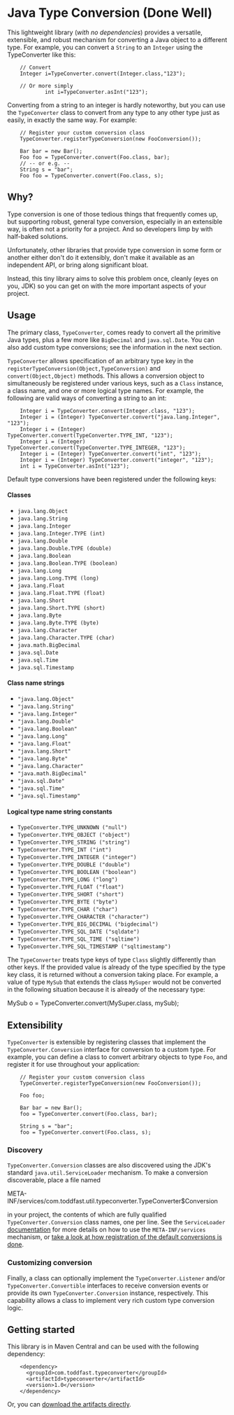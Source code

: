 Java Type Conversion (Done Well)
================================

This lightweight library (*with no dependencies*) provides a versatile, extensible, and robust mechanism for converting a Java object to a different type. For example, you can convert a `String` to an `Integer` using the TypeConverter like this:

        // Convert
        Integer i=TypeConverter.convert(Integer.class,"123");
        
        // Or more simply
                int i=TypeConverter.asInt("123");


Converting from a string to an integer is hardly noteworthy, but you can use the `TypeConverter` class to convert from any type to any other type just as easily, in exactly the same way. For example:


        
        // Register your custom conversion class
        TypeConverter.registerTypeConversion(new FooConversion());

        Bar bar = new Bar();
        Foo foo = TypeConverter.convert(Foo.class, bar);
        // -- or e.g. --
        String s = "bar";
        Foo foo = TypeConverter.convert(Foo.class, s);

Why?
----

Type conversion is one of those tedious things that frequently comes up, but supporting robust, general type conversion, especially in an extensible way, is often not a priority for a project. And so developers limp by with half-baked solutions.

Unfortunately, other libraries that provide type conversion in some form or another either don't do it extensibly, don't make it available as an independent API, or bring along significant bloat.

Instead, this tiny library aims to solve this problem once, cleanly (eyes on you, JDK) so you can get on with the more important aspects of your project.

Usage
-----

The primary class, `TypeConverter`, comes ready to convert all the primitive Java types, plus a few more like `BigDecimal` and `java.sql.Date`. You can also add custom type conversions; see the information in the next section.

`TypeConverter` allows specification of an arbitrary type key in the `registerTypeConversion(Object,TypeConversion)` and `convert(Object,Object)` methods. This allows a conversion object to simultaneously be registered under various keys, such as a `Class` instance, a class name, and one or more logical type names. For example, the following are valid ways of converting a string to an int:


        Integer i = TypeConverter.convert(Integer.class, "123");
        Integer i = (Integer) TypeConverter.convert("java.lang.Integer", "123");
        Integer i = (Integer) TypeConverter.convert(TypeConverter.TYPE_INT, "123");
        Integer i = (Integer) TypeConverter.convert(TypeConverter.TYPE_INTEGER, "123");
        Integer i = (Integer) TypeConverter.convert("int", "123");
        Integer i = (Integer) TypeConverter.convert("integer", "123");
        int i = TypeConverter.asInt("123");


Default type conversions have been registered under the following keys:


#### Classes
* `java.lang.Object`
* `java.lang.String`
* `java.lang.Integer`
* `java.lang.Integer.TYPE (int)`
* `java.lang.Double`
* `java.lang.Double.TYPE (double)`
* `java.lang.Boolean`
* `java.lang.Boolean.TYPE (boolean)`
* `java.lang.Long`
* `java.lang.Long.TYPE (long)`
* `java.lang.Float`
* `java.lang.Float.TYPE (float)`
* `java.lang.Short`
* `java.lang.Short.TYPE (short)`
* `java.lang.Byte`
* `java.lang.Byte.TYPE (byte)`
* `java.lang.Character`
* `java.lang.Character.TYPE (char)`
* `java.math.BigDecimal`
* `java.sql.Date`
* `java.sql.Time`
* `java.sql.Timestamp`

#### Class name strings
* `"java.lang.Object"`
* `"java.lang.String"`
* `"java.lang.Integer"`
* `"java.lang.Double"`
* `"java.lang.Boolean"`
* `"java.lang.Long"`
* `"java.lang.Float"`
* `"java.lang.Short"`
* `"java.lang.Byte"`
* `"java.lang.Character"`
* `"java.math.BigDecimal"`
* `"java.sql.Date"`
* `"java.sql.Time"`
* `"java.sql.Timestamp"`

#### Logical type name string constants
* `TypeConverter.TYPE_UNKNOWN ("null")`
* `TypeConverter.TYPE_OBJECT ("object")`
* `TypeConverter.TYPE_STRING ("string")`
* `TypeConverter.TYPE_INT ("int")`
* `TypeConverter.TYPE_INTEGER ("integer")`
* `TypeConverter.TYPE_DOUBLE ("double")`
* `TypeConverter.TYPE_BOOLEAN ("boolean")`
* `TypeConverter.TYPE_LONG ("long")`
* `TypeConverter.TYPE_FLOAT ("float")`
* `TypeConverter.TYPE_SHORT ("short")`
* `TypeConverter.TYPE_BYTE ("byte")`
* `TypeConverter.TYPE_CHAR ("char")`
* `TypeConverter.TYPE_CHARACTER ("character")`
* `TypeConverter.TYPE_BIG_DECIMAL ("bigdecimal")`
* `TypeConverter.TYPE_SQL_DATE ("sqldate")`
* `TypeConverter.TYPE_SQL_TIME ("sqltime")`
* `TypeConverter.TYPE_SQL_TIMESTAMP ("sqltimestamp")`

The `TypeConverter` treats type keys of type `Class` slightly differently than other keys. If the provided value is already of the type specified by the type key class, it is returned without a conversion taking place. For example, a value of type `MySub` that extends the class `MySuper` would not be converted in the following situation because it is already of the necessary type:


MySub o = TypeConverter.convert(MySuper.class, mySub);


Extensibility
-------------

`TypeConverter` is extensible by registering classes that implement the `TypeConverter.Conversion` interface for conversion to a custom type. For example, you can define a class to convert arbitrary objects to type `Foo`, and register it for use throughout your application:


        // Register your custom conversion class
        TypeConverter.registerTypeConversion(new FooConversion());
        
        Foo foo;
        
        Bar bar = new Bar();
        foo = TypeConverter.convert(Foo.class, bar);
        
        String s = "bar";
        foo = TypeConverter.convert(Foo.class, s);


### Discovery

`TypeConverter.Conversion` classes are also discovered using the JDK's standard `java.util.ServiceLoader` mechanism. To make a conversion discoverable, place a file named


META-INF/services/com.toddfast.util.typeconverter.TypeConverter$Conversion


in your project, the contents of which are fully qualified `TypeConverter.Conversion` class names, one per line. See the `ServiceLoader` [documentation](http://docs.oracle.com/javase/6/docs/api/java/util/ServiceLoader.html) for more details on how to use the `META-INF/services` mechanism, or [take a look at how registration of the default conversions is done](https://github.com/toddfast/typeconverter/blob/master/src/main/resources/META-INF/services/com.toddfast.util.convert.TypeConverter%24Conversion).


### Customizing conversion

Finally, a class can optionally implement the `TypeConverter.Listener` and/or `TypeConverter.Convertible` interfaces to receive conversion events or provide its own `TypeConverter.Conversion` instance, respectively. This capability allows a class to implement very rich custom type conversion logic.


Getting started
---------------

This library is in Maven Central and can be used with the following dependency:


        <dependency>
          <groupId>com.toddfast.typeconverter</groupId>
          <artifactId>typeconverter</artifactId>
          <version>1.0</version>
        </dependency>


Or, you can [download the artifacts directly](http://search.maven.org/#search%7Cga%7C1%7Ccom.toddfast.typeconverter).
